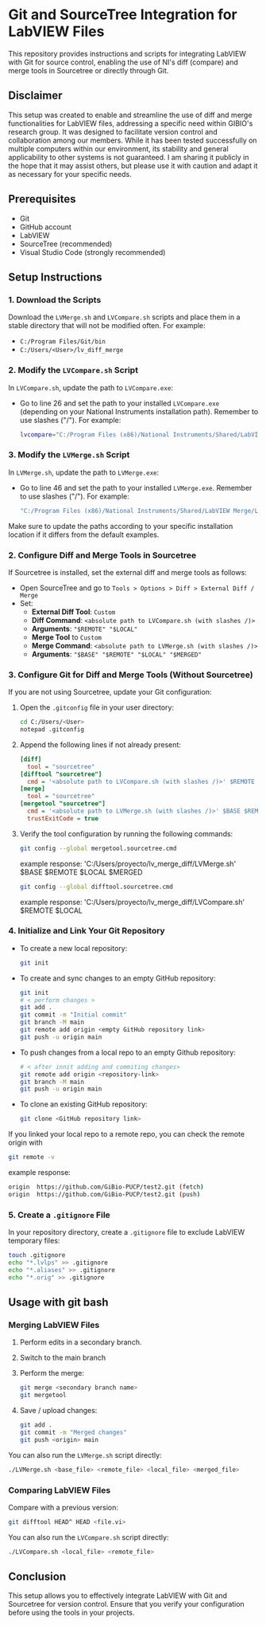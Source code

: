 # Git and SourceTree Integration for LabVIEW Files

This repository provides instructions and scripts for integrating LabVIEW with Git for source control, enabling the use of NI's diff (compare) and merge tools in Sourcetree or directly through Git.

## Disclaimer

This setup was created to enable and streamline the use of diff and merge functionalities for LabVIEW files, addressing a specific need within GIBIO's research group. It was designed to facilitate version control and collaboration among our members. While it has been tested successfully on multiple computers within our environment, its stability and general applicability to other systems is not guaranteed. I am sharing it publicly in the hope that it may assist others, but please use it with caution and adapt it as necessary for your specific needs.

## Prerequisites

- Git
- GitHub account
- LabVIEW
- SourceTree (recommended)
- Visual Studio Code (strongly recommended)

## Setup Instructions

### 1. Download the Scripts

Download the `LVMerge.sh` and `LVCompare.sh` scripts and place them in a stable directory that will not be modified often. For example:

- `C:/Program Files/Git/bin`
- `C:/Users/<User>/lv_diff_merge`

### 2. Modify the `LVCompare.sh` Script

In `LVCompare.sh`, update the path to `LVCompare.exe`:

- Go to line 26 and set the path to your installed `LVCompare.exe` (depending on your National Instruments installation path). Remember to use slashes ("/"). For example:
  
  ```bash
  lvcompare="C:/Program Files (x86)/National Instruments/Shared/LabVIEW Compare/LVCompare.exe"
  ```

### 3. Modify the `LVMerge.sh` Script

In `LVMerge.sh`, update the path to `LVMerge.exe`:

- Go to line 46 and set the path to your installed `LVMerge.exe`. Remember to use slashes ("/"). For example:
  
  ```bash
  "C:/Program Files (x86)/National Instruments/Shared/LabVIEW Merge/LVMerge.exe" "$tgt1" "$tgt2" "$tgt3" "$tgt4"
  ```

Make sure to update the paths according to your specific installation location if it differs from the default examples.


### 2. Configure Diff and Merge Tools in Sourcetree

If Sourcetree is installed, set the external diff and merge tools as follows:

- Open SourceTree and go to `Tools > Options > Diff > External Diff / Merge`
- Set:
  - **External Diff Tool**: `Custom`
  - **Diff Command**: `<absolute path to LVCompare.sh (with slashes /)>`
  - **Arguments**: `"$REMOTE" "$LOCAL"`
  - **Merge Tool** to `Custom`
  - **Merge Command**: `<absolute path to LVMerge.sh (with slashes /)>`
  - **Arguments**: `"$BASE" "$REMOTE" "$LOCAL" "$MERGED"`

### 3. Configure Git for Diff and Merge Tools (Without Sourcetree)

If you are not using Sourcetree, update your Git configuration:

1. Open the `.gitconfig` file in your user directory:

   ```bash
   cd C:/Users/<User>
   notepad .gitconfig
   ```

2. Append the following lines if not already present:

   ```ini
   [diff]
     tool = "sourcetree"
   [difftool "sourcetree"]
     cmd = '<absolute path to LVCompare.sh (with slashes /)>' $REMOTE $LOCAL
   [merge]
     tool = "sourcetree"
   [mergetool "sourcetree"]
     cmd = '<absolute path to LVMerge.sh (with slashes /)>' $BASE $REMOTE $LOCAL $MERGED
     trustExitCode = true
   ```

3. Verify the tool configuration by running the following commands:

   ```bash
   git config --global mergetool.sourcetree.cmd
   ```
   example response: 'C:/Users/proyecto/lv_merge_diff/LVMerge.sh' $BASE $REMOTE $LOCAL $MERGED

   ```bash
   git config --global difftool.sourcetree.cmd
   ```
   example response: 'C:/Users/proyecto/lv_merge_diff/LVCompare.sh' $REMOTE $LOCAL
   
### 4. Initialize and Link Your Git Repository

- To create a new local repository:
  ```bash
  git init
  ```
- To create and sync changes to an empty GitHub repository:
  ```bash
  git init
  # < perform changes >
  git add .
  git commit -m "Initial commit"
  git branch -M main
  git remote add origin <empty GitHub repository link>
  git push -u origin main
  ```
- To push changes from a local repo to an empty Github repository:
  ```bash
  # < after innit adding and commiting changes>
  git remote add origin <repository-link>
  git branch -M main
  git push -u origin main
  ```
- To clone an existing GitHub repository:
  ```bash
  git clone <GitHub repository link>
  ```
If you linked your local repo to a remote repo, you can check the remote origin with 
```bash
git remote -v
```
example response:
```bash
origin  https://github.com/GiBio-PUCP/test2.git (fetch)
origin  https://github.com/GiBio-PUCP/test2.git (push)
```

### 5. Create a `.gitignore` File

In your repository directory, create a `.gitignore` file to exclude LabVIEW temporary files:

```bash
touch .gitignore
echo "*.lvlps" >> .gitignore
echo "*.aliases" >> .gitignore
echo "*.orig" >> .gitignore
```

## Usage with git bash

### Merging LabVIEW Files

1. Perform edits in a secondary branch.
2. Switch to the main branch
3. Perform the merge:

   ```bash
   git merge <secondary branch name>
   git mergetool
   ```
4. Save / upload changes:
   
   ```bash
   git add .
   git commit -m "Merged changes"
   git push <origin> main
   ```
   
You can also run the `LVMerge.sh` script directly:

```bash
./LVMerge.sh <base_file> <remote_file> <local_file> <merged_file>
```

### Comparing LabVIEW Files

Compare with a previous version:

```bash
git difftool HEAD^ HEAD <file.vi>
```

You can also run the `LVCompare.sh` script directly:

```bash
./LVCompare.sh <local_file> <remote_file>
```

## Conclusion

This setup allows you to effectively integrate LabVIEW with Git and Sourcetree for version control. Ensure that you verify your configuration before using the tools in your projects.
